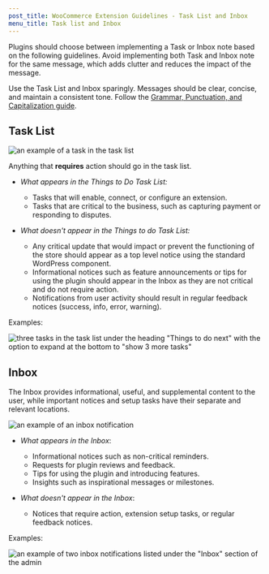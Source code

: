 ```yaml
---
post_title: WooCommerce Extension Guidelines - Task List and Inbox
menu_title: Task list and Inbox
---
```


Plugins should choose between implementing a Task or Inbox note based on the following guidelines. Avoid implementing both Task and Inbox note for the same message, which adds clutter and reduces the impact of the message.

Use the Task List and Inbox sparingly. Messages should be clear, concise, and maintain a consistent tone. Follow the [Grammar, Punctuation, and Capitalization guide](https://woo.com/document/grammar-punctuation-style-guide/).

## Task List

![an example of a task in the task list](https://developer.woo.com/wp-content/uploads/2023/12/task-list1.png)

Anything that **requires** action should go in the task list.

- *What appears in the Things to Do Task List:*

    - Tasks that will enable, connect, or configure an extension.
    - Tasks that are critical to the business, such as capturing payment or responding to disputes.

- *What doesn't appear in the Things to do Task List:*

    - Any critical update that would impact or prevent the functioning of the store should appear as a top level notice using the standard WordPress component.
    - Informational notices such as feature announcements or tips for using the plugin should appear in the Inbox as they are not critical and do not require action.
    - Notifications from user activity should result in regular feedback notices (success, info, error, warning).

Examples:

![three tasks in the task list under the heading "Things to do next" with the option to expand at the bottom to "show 3 more tasks" ](https://developer.woo.com/wp-content/uploads/2023/12/task-list-example.png)

## Inbox

The Inbox provides informational, useful, and supplemental content to the user, while important notices and setup tasks have their separate and relevant locations.

![an example of an inbox notification](https://developer.woo.com/wp-content/uploads/2023/12/inbox1.png)

- *What appears in the Inbox*:
    - Informational notices such as non-critical reminders.
    - Requests for plugin reviews and feedback.
    - Tips for using the plugin and introducing features.
    - Insights such as inspirational messages or milestones.

- *What doesn't appear in the Inbox*:

    - Notices that require action, extension setup tasks, or regular feedback notices.

Examples:

![an example of two inbox notifications listed under the "Inbox" section of the admin](https://developer.woo.com/wp-content/uploads/2023/12/inbox-examples.png)
